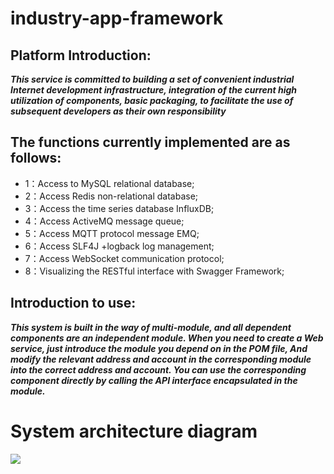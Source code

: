 # industry-app-framework

## Platform Introduction:
***This service is committed to building a set of convenient industrial Internet development infrastructure, 
integration of the current high utilization of components, basic packaging, to facilitate the use of 
subsequent developers as their own responsibility***
## The functions currently implemented are as follows:
* 1：Access to MySQL relational database;
* 2：Access Redis non-relational database;
* 3：Access the time series database InfluxDB;
* 4：Access ActiveMQ message queue;
* 5：Access MQTT protocol message EMQ;
* 6：Access SLF4J +logback log management;
* 7：Access WebSocket communication protocol;
* 8：Visualizing the RESTful interface with Swagger Framework;

## Introduction to use:
***This system is built in the way of multi-module, and all dependent components are an independent module.
   When you need to create a Web service, just introduce the module you depend on in the POM file,
   And modify the relevant address and account in the corresponding module into the correct address and account.
   You can use the corresponding component directly by calling the API interface encapsulated in the module.***
   
# System architecture diagram
<img src="http://app-framework-images.qingdao.cosmoplat.com/images1.jpg"/>
